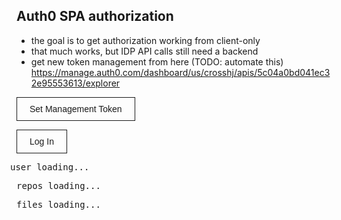 <!-- no-select -->

## Auth0 SPA authorization
  - the goal is to get authorization working from client-only
  - that much works, but IDP API calls still need a backend
  - get new token management from here (TODO: automate this)
  https://manage.auth0.com/dashboard/us/crosshj/apis/5c04a0bd041ec32e95553613/explorer


<button onclick="
  const token = window.prompt('Enter Management Token');
  token && localStorage.setItem('auth0MngToken', token);
">Set Management Token</button>

<button id="login">Log In</button>

<button id="logout" class="hidden">Log 0ut</button>

<pre id="user">user loading...</pre>
<pre id="repos">repos loading...</pre>
<pre id="files">files loading...</pre>

<style>
  ::-webkit-scrollbar { width: 5px; height: 5px; }
  ::-webkit-scrollbar-corner,
  ::-webkit-scrollbar-track { background: transparent; }
  ::-webkit-scrollbar-thumb { background: #888; }
  ::-webkit-scrollbar-thumb:hover { background: #555; }

  .hidden { display: none; }
  #container {
    display: flex;
    flex-direction: column;
    align-items: center;
  }
  #user {
    width: 70em;
    max-width: 90vw;
    margin-left: -10px;
  }
  #login, #logout, button {
    background: transparent;
    font-size: 1em;
    color: inherit;
    padding: 10px 20px;
    border: 1px solid;
  }
  #login:hover {
    background: #666;
    color: white;
  }
</style>

<script>
  document.title = "Auth0 SPA Experiment";
  window.auth0=window.auth0 || {};
  const loginButton = document.getElementById('login');
  const logoutButton = document.getElementById('logout');
  const userInfo = document.getElementById('user');
  const reposInfo = document.getElementById('repos');
  const filesInfo = document.getElementById('files');

  var s = document.createElement("script");
  s.type = "text/javascript";
  s.src = "https://cdn.auth0.com/js/auth0-spa-js/1.7/auth0-spa-js.production.js";
  s.onload = auth0AttachedCb;
  document.head.appendChild(s);

  const delay = time => new Promise(r=>setTimeout(r, time));

  async function User(){

    const user = await auth0.getUser();
    if(!user) {
      loginButton.style.display = "block";
      [userInfo, reposInfo, filesInfo]
        .forEach(x => x.classList.add('hidden'));
    }
    if(user){
      /*const token = await auth0.getTokenWithPopup({
        audience: 'https://crosshj.auth0.com/api/v2/',
        scope: 'read:user_idp_tokens'
      });
      console.log({ token });
      */
      const manageToken = localStorage.getItem('auth0MngToken');
      if(!manageToken){
        userInfo.innerHTML = JSON.stringify(user, null, 2);
        logoutButton.classList.remove('hidden');

        console.error('managment token is not set; will not attempt to get provider token');
        return;
      }
      const manRes = await fetch(`https://crosshj.auth0.com/api/v2/users/${user.sub}`, {
        headers: {
            'Authorization': 'Bearer ' + manageToken,
            'Content-Type': 'application/json'
        }
      });
      const manResJson = await manRes.json();
      userInfo.innerHTML = JSON.stringify(manResJson, null, 2);
      logoutButton.classList.remove('hidden');
      /*
        var myHeaders = new Headers();
        myHeaders.append("Authorization", "Bearer " + manResJson.identities.find(x => x.connection === "dropbox").access_token);
        myHeaders.append("Content-Type", "application/json");

        var raw = JSON.stringify({"limit":1000,"path":""});

        var requestOptions = {
          method: 'POST',
          headers: myHeaders,
          body: raw,
          redirect: 'follow'
        };

        fetch("https://api.dropboxapi.com/2/files/list_folder", requestOptions)
          .then(response => response.text())
          .then(result => console.log(result))
          .catch(error => console.log('error', error));
      */

    }
  }
  async function Repos(){
    await delay(1000);
    reposInfo.innerHTML = '[ repos from backend ]';
  }
  async function Files(){
    await delay(1000);
    filesInfo.innerHTML = '[ files from backend ]';
  }

  function auth0AttachedCb(){
    (async () => {
      loginButton.classList.add('hidden');
      try{
        auth0 = await createAuth0Client({
          domain: 'crosshj.auth0.com',
          client_id: 'LJ3RP61zaDixMQXCYMXAR54ahWHImW3p',
          scope: 'read:user_idp_tokens',
          redirect_uri: `${document.location.origin}/bartok/.welcome/WIP/auth0.md/::preview::/`
        });
        const queryString = window.location.search.replace('?','');
        if(queryString.includes('code=')){
            await auth0.handleRedirectCallback();
            window.history.replaceState({}, document.title, window.location.pathname);
            logoutButton.classList.remove('hidden');
        }
        await User();
        await Repos();
        await Files();
      } catch(e){
        console.error(e);
      }

      loginButton
        .addEventListener('click', async (e) => {
          if(!auth0){ return console.log('no auth0 client'); }
          e.preventDefault();
          //await auth0.loginWithPopup();
          await auth0.loginWithRedirect({
            redirect_uri: `${document.location.origin}/bartok/.welcome/WIP/auth0.md/::preview::/`
          });
        });

       logoutButton
        .addEventListener('click', async (e) => {
          if(!auth0){ return console.log('no auth0 client'); }
          e.preventDefault();
          //await auth0.loginWithPopup();
          await auth0.logout({
            returnTo: `${document.location.origin}/bartok/.welcome/WIP/auth0.md/::preview::/`
          });
        });

    })();
  }
</script>
